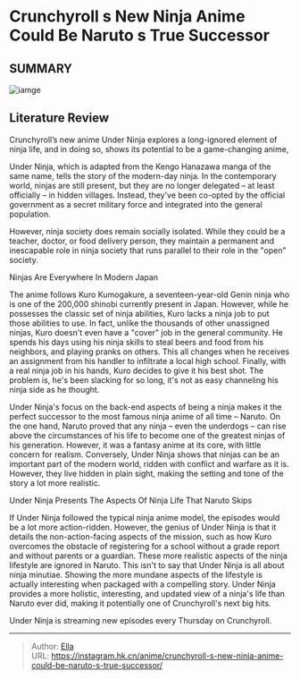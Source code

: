 # Crunchyroll s New Ninja Anime Could Be Naruto s True Successor


## SUMMARY 

![iamge](https://static1.srcdn.com/wordpress/wp-content/uploads/2023/10/under-ninja-_kuro-and-naruro.jpg)

## Literature Review

Crunchyroll’s new anime Under Ninja explores a long-ignored element of ninja life, and in doing so, shows its potential to be a game-changing anime,





Under Ninja, which is adapted from the Kengo Hanazawa manga of the same name, tells the story of the modern-day ninja. In the contemporary world, ninjas are still present, but they are no longer delegated – at least officially – in hidden villages. Instead, they&#39;ve been co-opted by the official government as a secret military force and integrated into the general population.




          

However, ninja society does remain socially isolated. While they could be a teacher, doctor, or food delivery person, they maintain a permanent and inescapable role in ninja society that runs parallel to their role in the &#34;open&#34; society.


 Ninjas Are Everywhere In Modern Japan 
          

The anime follows Kuro Kumogakure, a seventeen-year-old Genin ninja who is one of the 200,000 shinobi currently present in Japan. However, while he possesses the classic set of ninja abilities, Kuro lacks a ninja job to put those abilities to use. In fact, unlike the thousands of other unassigned ninjas, Kuro doesn&#39;t even have a &#34;cover&#34; job in the general community. He spends his days using his ninja skills to steal beers and food from his neighbors, and playing pranks on others. This all changes when he receives an assignment from his handler to infiltrate a local high school. Finally, with a real ninja job in his hands, Kuro decides to give it his best shot. The problem is, he&#39;s been slacking for so long, it&#39;s not as easy channeling his ninja side as he thought.




Under Ninja&#39;s focus on the back-end aspects of being a ninja makes it the perfect successor to the most famous ninja anime of all time – Naruto. On the one hand, Naruto proved that any ninja – even the underdogs – can rise above the circumstances of his life to become one of the greatest ninjas of his generation. However, it was a fantasy anime at its core, with little concern for realism. Conversely, Under Ninja shows that ninjas can be an important part of the modern world, ridden with conflict and warfare as it is. However, they live hidden in plain sight, making the setting and tone of the story a lot more realistic.



 Under Ninja Presents The Aspects Of Ninja Life That Naruto Skips 
          

If Under Ninja followed the typical ninja anime model, the episodes would be a lot more action-ridden. However, the genius of Under Ninja is that it details the non-action-facing aspects of the mission, such as how Kuro overcomes the obstacle of registering for a school without a grade report and without parents or a guardian. These more realistic aspects of the ninja lifestyle are ignored in Naruto. This isn&#39;t to say that Under Ninja is all about ninja minutiae. Showing the more mundane aspects of the lifestyle is actually interesting when packaged with a compelling story. Under Ninja provides a more holistic, interesting, and updated view of a ninja&#39;s life than Naruto ever did, making it potentially one of Crunchyroll&#39;s next big hits.




Under Ninja is streaming new episodes every Thursday on Crunchyroll.



---

> Author: [Ella](https://instagram.hk.cn/)  
> URL: https://instagram.hk.cn/anime/crunchyroll-s-new-ninja-anime-could-be-naruto-s-true-successor/  

